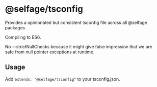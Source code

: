 # @selfage/tsconfig

Provides a opinionated but consistent tsconfig file across all @selfage packages.

Compiling to ES6.

No --strictNullChecks because it might give false impression that we are safe
from null pointer exceptions at runtime.

## Usage

Add `extends: "@selfage/tsconfig"` to your tsconfig.json.
